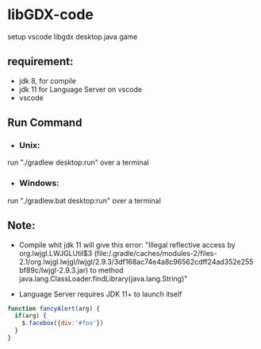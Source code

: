 # libGDX-code
setup vscode libgdx desktop java game

## requirement:

* jdk 8, for compile
* jdk 11 for Language Server on vscode
* vscode

## Run Command
* ### Unix:
run "./gradlew desktop:run" over a terminal

* ### Windows:
run "./gradlew.bat desktop:run" over a terminal

## Note:

* Compile whit jdk 11 will give this error: "Illegal reflective access by org.lwjgl.LWJGLUtil$3 (file:/.gradle/caches/modules-2/files-2.1/org.lwjgl.lwjgl/lwjgl/2.9.3/3df168ac74e4a8c96562cdff24ad352e255bf89c/lwjgl-2.9.3.jar) to method java.lang.ClassLoader.findLibrary(java.lang.String)"

* Language Server requires JDK 11+ to launch itself

```javascript
function fancyAlert(arg) {
  if(arg) {
    $.facebox({div:'#foo'})
  }
}
```
